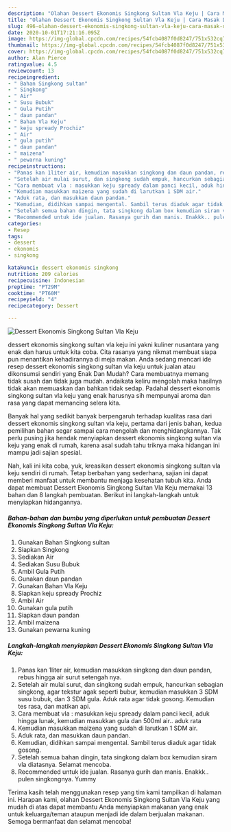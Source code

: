 ```yaml
---
description: "Olahan Dessert Ekonomis Singkong Sultan Vla Keju | Cara Masak Dessert Ekonomis Singkong Sultan Vla Keju Yang Bikin Ngiler"
title: "Olahan Dessert Ekonomis Singkong Sultan Vla Keju | Cara Masak Dessert Ekonomis Singkong Sultan Vla Keju Yang Bikin Ngiler"
slug: 496-olahan-dessert-ekonomis-singkong-sultan-vla-keju-cara-masak-dessert-ekonomis-singkong-sultan-vla-keju-yang-bikin-ngiler
date: 2020-10-01T17:21:16.095Z
image: https://img-global.cpcdn.com/recipes/54fcb4087f0d8247/751x532cq70/dessert-ekonomis-singkong-sultan-vla-keju-foto-resep-utama.jpg
thumbnail: https://img-global.cpcdn.com/recipes/54fcb4087f0d8247/751x532cq70/dessert-ekonomis-singkong-sultan-vla-keju-foto-resep-utama.jpg
cover: https://img-global.cpcdn.com/recipes/54fcb4087f0d8247/751x532cq70/dessert-ekonomis-singkong-sultan-vla-keju-foto-resep-utama.jpg
author: Alan Pierce
ratingvalue: 4.5
reviewcount: 13
recipeingredient:
- " Bahan Singkong sultan"
- " Singkong"
- " Air"
- " Susu Bubuk"
- " Gula Putih"
- " daun pandan"
- " Bahan Vla Keju"
- " keju spready Prochiz"
- " Air"
- " gula putih"
- " daun pandan"
- " maizena"
- " pewarna kuning"
recipeinstructions:
- "Panas kan 1liter air, kemudian masukkan singkong dan daun pandan, rebus hingga air surut setengah nya."
- "Setelah air mulai surut, dan singkong sudah empuk, hancurkan sebagian singkong, agar tekstur agak seperti bubur, kemudian masukkan 3 SDM susu bubuk, dan 3 SDM gula. Aduk rata agar tidak gosong. Kemudian tes rasa, dan matikan api."
- "Cara membuat vla : masukkan keju spready dalam panci kecil, aduk hingga lunak, kemudian masukkan gula dan 500ml air.. aduk rata"
- "Kemudian masukkan maizena yang sudah di larutkan 1 SDM air."
- "Aduk rata, dan masukkan daun pandan."
- "Kemudian, didihkan sampai mengental. Sambil terus diaduk agar tidak gosong."
- "Setelah semua bahan dingin, tata singkong dalam box kemudian siram vla diatasnya. Selamat mencoba."
- "Recommended untuk ide jualan. Rasanya gurih dan manis. Enakkk.. pulen singkongnya. Yummy"
categories:
- Resep
tags:
- dessert
- ekonomis
- singkong

katakunci: dessert ekonomis singkong 
nutrition: 209 calories
recipecuisine: Indonesian
preptime: "PT29M"
cooktime: "PT60M"
recipeyield: "4"
recipecategory: Dessert

---
```



![Dessert Ekonomis Singkong Sultan Vla Keju](https://img-global.cpcdn.com/recipes/54fcb4087f0d8247/751x532cq70/dessert-ekonomis-singkong-sultan-vla-keju-foto-resep-utama.jpg)


dessert ekonomis singkong sultan vla keju ini yakni kuliner nusantara yang enak dan harus untuk kita coba. Cita rasanya yang nikmat membuat siapa pun menantikan kehadirannya di meja makan.
Anda sedang mencari ide resep dessert ekonomis singkong sultan vla keju untuk jualan atau dikonsumsi sendiri yang Enak Dan Mudah? Cara membuatnya memang tidak susah dan tidak juga mudah. andaikata keliru mengolah maka hasilnya tidak akan memuaskan dan bahkan tidak sedap. Padahal dessert ekonomis singkong sultan vla keju yang enak harusnya sih mempunyai aroma dan rasa yang dapat memancing selera kita.



Banyak hal yang sedikit banyak berpengaruh terhadap kualitas rasa dari dessert ekonomis singkong sultan vla keju, pertama dari jenis bahan, kedua pemilihan bahan segar sampai cara mengolah dan menghidangkannya. Tak perlu pusing jika hendak menyiapkan dessert ekonomis singkong sultan vla keju yang enak di rumah, karena asal sudah tahu triknya maka hidangan ini mampu jadi sajian spesial.


Nah, kali ini kita coba, yuk, kreasikan dessert ekonomis singkong sultan vla keju sendiri di rumah. Tetap berbahan yang sederhana, sajian ini dapat memberi manfaat untuk membantu menjaga kesehatan tubuh kita. Anda dapat membuat Dessert Ekonomis Singkong Sultan Vla Keju memakai 13 bahan dan 8 langkah pembuatan. Berikut ini langkah-langkah untuk menyiapkan hidangannya.

<!--inarticleads1-->

##### Bahan-bahan dan bumbu yang diperlukan untuk pembuatan Dessert Ekonomis Singkong Sultan Vla Keju:

1. Gunakan  Bahan Singkong sultan
1. Siapkan  Singkong
1. Sediakan  Air
1. Sediakan  Susu Bubuk
1. Ambil  Gula Putih
1. Gunakan  daun pandan
1. Gunakan  Bahan Vla Keju
1. Siapkan  keju spready Prochiz
1. Ambil  Air
1. Gunakan  gula putih
1. Siapkan  daun pandan
1. Ambil  maizena
1. Gunakan  pewarna kuning




<!--inarticleads2-->

##### Langkah-langkah menyiapkan Dessert Ekonomis Singkong Sultan Vla Keju:

1. Panas kan 1liter air, kemudian masukkan singkong dan daun pandan, rebus hingga air surut setengah nya.
1. Setelah air mulai surut, dan singkong sudah empuk, hancurkan sebagian singkong, agar tekstur agak seperti bubur, kemudian masukkan 3 SDM susu bubuk, dan 3 SDM gula. Aduk rata agar tidak gosong. Kemudian tes rasa, dan matikan api.
1. Cara membuat vla : masukkan keju spready dalam panci kecil, aduk hingga lunak, kemudian masukkan gula dan 500ml air.. aduk rata
1. Kemudian masukkan maizena yang sudah di larutkan 1 SDM air.
1. Aduk rata, dan masukkan daun pandan.
1. Kemudian, didihkan sampai mengental. Sambil terus diaduk agar tidak gosong.
1. Setelah semua bahan dingin, tata singkong dalam box kemudian siram vla diatasnya. Selamat mencoba.
1. Recommended untuk ide jualan. Rasanya gurih dan manis. Enakkk.. pulen singkongnya. Yummy




Terima kasih telah menggunakan resep yang tim kami tampilkan di halaman ini. Harapan kami, olahan Dessert Ekonomis Singkong Sultan Vla Keju yang mudah di atas dapat membantu Anda menyiapkan makanan yang enak untuk keluarga/teman ataupun menjadi ide dalam berjualan makanan. Semoga bermanfaat dan selamat mencoba!
